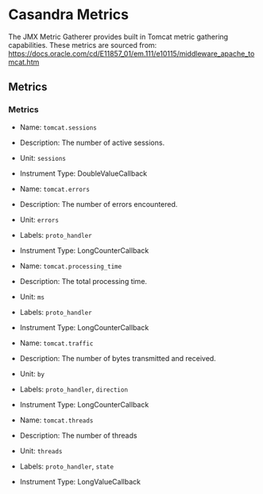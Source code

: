 # Casandra Metrics

The JMX Metric Gatherer provides built in Tomcat metric gathering capabilities.
These metrics are sourced from: https://docs.oracle.com/cd/E11857_01/em.111/e10115/middleware_apache_tomcat.htm
## Metrics

### Metrics

* Name: `tomcat.sessions`
* Description: The number of active sessions.
* Unit: `sessions`
* Instrument Type: DoubleValueCallback

* Name: `tomcat.errors`
* Description: The number of errors encountered.
* Unit: `errors`
* Labels: `proto_handler`
* Instrument Type: LongCounterCallback

* Name: `tomcat.processing_time`
* Description: The total processing time.
* Unit: `ms`
* Labels: `proto_handler`
* Instrument Type: LongCounterCallback

* Name: `tomcat.traffic`
* Description: The number of bytes transmitted and received.
* Unit: `by`
* Labels: `proto_handler`, `direction`
* Instrument Type: LongCounterCallback

* Name: `tomcat.threads`
* Description: The number of threads
* Unit: `threads`
* Labels: `proto_handler`, `state`
* Instrument Type: LongValueCallback